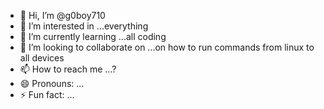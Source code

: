 - 👋 Hi, I’m @g0boy710
- 👀 I’m interested in ...everything
- 🌱 I’m currently learning ...all coding
- 💞️ I’m looking to collaborate on ...on how to run commands from linux to all devices
- 📫 How to reach me ...?
- 😄 Pronouns: ...
- ⚡ Fun fact: ...

<!---
g0boy710/g0boy710 is a ✨ special ✨ repository because its `README.md` (this file) appears on your GitHub profile.
You can click the Preview link to take a look at your changes.
--->
